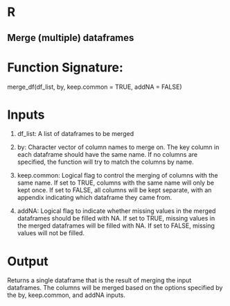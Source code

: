 # R
## Merge (multiple) dataframes

# Function Signature: 
merge_df(df_list, by, keep.common = TRUE, addNA = FALSE)

# Inputs

1) df_list: A list of dataframes to be merged

2) by: Character vector of column names to merge on. The key column in each dataframe should have the same name. If no columns are specified, the function will try to match the columns by name.

3) keep.common: Logical flag to control the merging of columns with the same name. If set to TRUE, columns with the same name will only be kept once. If set to FALSE, all columns will be kept separate, with an appendix indicating which dataframe they came from.
4) addNA: Logical flag to indicate whether missing values in the merged dataframes should be filled with NA. If set to TRUE, missing values in the merged dataframes will be filled with NA. If set to FALSE, missing values will not be filled.

# Output

Returns a single dataframe that is the result of merging the input dataframes. The columns will be merged based on the options specified by the by, keep.common, and addNA inputs.
